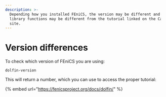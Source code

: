 ```yaml
---
description: >-
  Depending how you installed FEniCS, the version may be different and some of
  library functions may be different from the tutorial linked on the Canvas
  site.
---
```


# Version differences

To check which version of FEniCS you are using:

```text
dolfin-version
```

This will return a number, which you can use to access the proper tutorial:

{% embed url="https://fenicsproject.org/docs/dolfin/" %}



